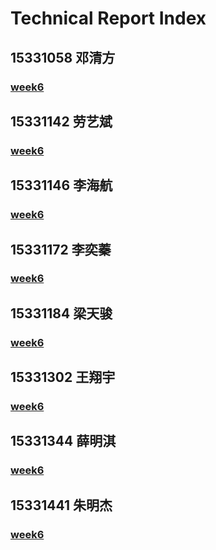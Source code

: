 # Technical Report Index

## 15331058 邓清方
    
### [week6](./15331058-report-4-15.md)

## 15331142 劳艺斌
    
### [week6](./15331142-report-4-15.md)

## 15331146 李海航
    
### [week6](./15331146-report-4-15.md)

## 15331172 李奕蓁
    
### [week6](./15331172-report-4-15.md)

## 15331184 梁天骏
    
### [week6](./15331184-report-4-14.md)

## 15331302 王翔宇
    
### [week6](./15331302-report-4-13.md)

## 15331344 薛明淇
    
### [week6](./15331344-report-4-12.md)

## 15331441 朱明杰

### [week6](./15331441-report-4-15.md)

